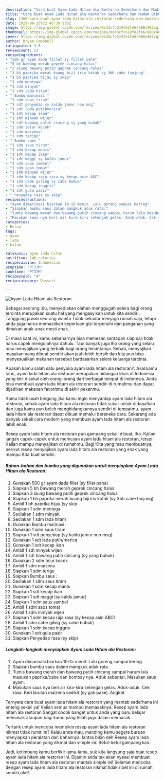 ```yaml
---
description: "Cara buat Ayam Lada Hitam ala Restoran Sederhana dan Mudah Dibuat"
title: "Cara buat Ayam Lada Hitam ala Restoran Sederhana dan Mudah Dibuat"
slug: 1368-cara-buat-ayam-lada-hitam-ala-restoran-sederhana-dan-mudah-dibuat
date: 2021-06-25T22:46:30.936Z
image: https://img-global.cpcdn.com/recipes/0c43cfc619fe2fe6/680x482cq70/ayam-lada-hitam-ala-restoran-foto-resep-utama.jpg
thumbnail: https://img-global.cpcdn.com/recipes/0c43cfc619fe2fe6/680x482cq70/ayam-lada-hitam-ala-restoran-foto-resep-utama.jpg
cover: https://img-global.cpcdn.com/recipes/0c43cfc619fe2fe6/680x482cq70/ayam-lada-hitam-ala-restoran-foto-resep-utama.jpg
author: Bryan Campbell
ratingvalue: 3.5
reviewcount: 12
recipeingredient:
- "500 gr ayam dada fillet sy fillet paha"
- "5 bh bawang merah geprek cincang halus"
- "3 siung bawang putih geprek cincang halus"
- "1 bh paprika merah buang biji iris kotak sy 3bh cabe tanjung"
- "1 bh paprika hijau sy skip"
- "1 sdm mentega"
- "1 sdm minyak"
- "1 sdm lada hitam"
- " Bumbu marinasi "
- "1 sdm saus tiram"
- "1 sdt penyedap sy kaldu jamur non msg"
- "1 sdt lada putihmerica"
- "1 sdt kecap ikan"
- "1 sdt minyak wijen"
- "1 sdt bawang putih cincang sy yang bubuk"
- "2 sdm telur kocok"
- "1 sdm maizena"
- "1 sdm terigu"
- " Bumbu saus "
- "1 sdm saus tiram"
- "1 sdm kecap manis"
- "1 sdt kecap ikan"
- "1 sdt maggi sy kaldu jamur"
- "1 sdm saus sambel"
- "1 sdm saos tomat"
- "1 sdm minyak wijen"
- "1 sdm kecap raja rasa sy kecap asin ABC"
- "1 sdm cabe giling sy cabe bubuk"
- "1 sdm kecap inggris"
- "1 sdt gula pasir"
- " Penyedap rasa sy skip"
recipeinstructions:
- "Ayam dimarinasi biarkan 10-15 menit. Lalu goreng sampai kering"
- "Siapkan bumbu saus dalam mangkuk aduk rata."
- "Tumis bawang merah dan bawang putih cincang sampai harum lalu masukan paprika/cabe dan bombay nya. Aduk sebentar. Masukan saus ayam."
- "Masukan saus nya beri air kira-kira setengah gelas. Aduk-aduk. Cek rasa. Beri larutan maizena sedikit.(sy gak pake). Angkat"
categories:
- Resep
tags:
- ayam
- lada
- hitam

katakunci: ayam lada hitam 
nutrition: 140 calories
recipecuisine: Indonesian
preptime: "PT37M"
cooktime: "PT37M"
recipeyield: "4"
recipecategory: Dessert

---
```



![Ayam Lada Hitam ala Restoran](https://img-global.cpcdn.com/recipes/0c43cfc619fe2fe6/680x482cq70/ayam-lada-hitam-ala-restoran-foto-resep-utama.jpg)

Sebagai seorang ibu, menyediakan olahan menggugah selera bagi orang tercinta merupakan suatu hal yang mengasyikan untuk kita sendiri. Tanggung jawab seorang  wanita Tidak sekadar menjaga rumah saja, tetapi anda juga harus memastikan keperluan gizi terpenuhi dan panganan yang dimakan anak-anak mesti enak.

Di masa  saat ini, kamu sebenarnya bisa memesan santapan siap saji tidak harus capek mengolahnya dahulu. Tapi banyak juga lho orang yang selalu mau menyajikan yang terbaik bagi orang tercintanya. Sebab, menyajikan masakan yang dibuat sendiri akan jauh lebih bersih dan kita pun bisa menyesuaikan makanan tersebut berdasarkan selera keluarga tercinta. 



Apakah kamu salah satu penyuka ayam lada hitam ala restoran?. Asal kamu tahu, ayam lada hitam ala restoran merupakan hidangan khas di Indonesia yang kini disukai oleh orang-orang dari berbagai tempat di Indonesia. Anda bisa membuat ayam lada hitam ala restoran sendiri di rumahmu dan dapat dijadikan makanan favoritmu di akhir pekanmu.

Kamu tidak usah bingung jika kamu ingin menyantap ayam lada hitam ala restoran, sebab ayam lada hitam ala restoran tidak sukar untuk didapatkan dan juga kamu pun boleh menghidangkannya sendiri di tempatmu. ayam lada hitam ala restoran dapat dibuat memalui beraneka cara. Sekarang ada banyak sekali cara modern yang membuat ayam lada hitam ala restoran lebih enak.

Resep ayam lada hitam ala restoran pun gampang sekali dibuat, lho. Kalian jangan capek-capek untuk memesan ayam lada hitam ala restoran, tetapi Kalian mampu menyajikan di rumahmu. Bagi Kita yang mau membuatnya, berikut resep menyajikan ayam lada hitam ala restoran yang enak yang mampu Kita buat sendiri.

<!--inarticleads1-->

##### Bahan-bahan dan bumbu yang digunakan untuk menyiapkan Ayam Lada Hitam ala Restoran:

1. Gunakan 500 gr ayam dada fillet (sy fillet paha)
1. Siapkan 5 bh bawang merah geprek cincang halus
1. Siapkan 3 siung bawang putih geprek cincang halus
1. Siapkan 1 bh paprika merah buang biji iris kotak (sy 3bh cabe tanjung)
1. Ambil 1 bh paprika hijau (sy skip
1. Siapkan 1 sdm mentega
1. Sediakan 1 sdm minyak
1. Sediakan 1 sdm lada hitam
1. Gunakan  Bumbu marinasi :
1. Gunakan 1 sdm saus tiram
1. Siapkan 1 sdt penyedap (sy kaldu jamur non msg)
1. Gunakan 1 sdt lada putih/merica
1. Gunakan 1 sdt kecap ikan
1. Ambil 1 sdt minyak wijen
1. Ambil 1 sdt bawang putih cincang (sy yang bubuk)
1. Gunakan 2 sdm telur kocok
1. Ambil 1 sdm maizena
1. Siapkan 1 sdm terigu
1. Siapkan  Bumbu saus :
1. Sediakan 1 sdm saus tiram
1. Gunakan 1 sdm kecap manis
1. Siapkan 1 sdt kecap ikan
1. Siapkan 1 sdt maggi (sy kaldu jamur)
1. Siapkan 1 sdm saus sambel
1. Ambil 1 sdm saos tomat
1. Ambil 1 sdm minyak wijen
1. Siapkan 1 sdm kecap raja rasa (sy kecap asin ABC)
1. Ambil 1 sdm cabe giling (sy cabe bubuk)
1. Siapkan 1 sdm kecap inggris
1. Gunakan 1 sdt gula pasir
1. Siapkan  Penyedap rasa (sy skip)




<!--inarticleads2-->

##### Langkah-langkah menyiapkan Ayam Lada Hitam ala Restoran:

1. Ayam dimarinasi biarkan 10-15 menit. Lalu goreng sampai kering
1. Siapkan bumbu saus dalam mangkuk aduk rata.
1. Tumis bawang merah dan bawang putih cincang sampai harum lalu masukan paprika/cabe dan bombay nya. Aduk sebentar. Masukan saus ayam.
1. Masukan saus nya beri air kira-kira setengah gelas. Aduk-aduk. Cek rasa. Beri larutan maizena sedikit.(sy gak pake). Angkat




Ternyata cara buat ayam lada hitam ala restoran yang mantab sederhana ini enteng sekali ya! Kalian semua mampu memasaknya. Resep ayam lada hitam ala restoran Sangat cocok banget untuk anda yang baru belajar memasak ataupun bagi kamu yang telah jago dalam memasak.

Tertarik untuk mencoba membikin resep ayam lada hitam ala restoran nikmat tidak rumit ini? Kalau anda mau, mending kamu segera buruan menyiapkan peralatan dan bahannya, lantas bikin deh Resep ayam lada hitam ala restoran yang nikmat dan simple ini. Betul-betul gampang kan. 

Jadi, ketimbang kamu berfikir lama-lama, yuk kita langsung saja buat resep ayam lada hitam ala restoran ini. Dijamin anda tak akan nyesel membuat resep ayam lada hitam ala restoran mantab simple ini! Selamat mencoba dengan resep ayam lada hitam ala restoran nikmat tidak ribet ini di rumah sendiri,oke!.

